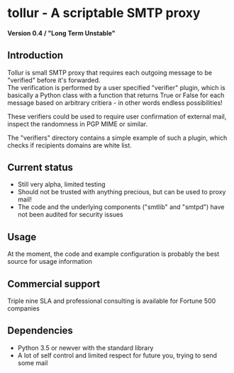 # tollur - A scriptable SMTP proxy
#### Version 0.4 / "Long Term Unstable"

## Introduction
Tollur is small SMTP proxy that requires each outgoing message to be "verified" before it's forwarded.  
The verification is performed by a user specified "verifier" plugin, which is basically a Python class with a function that returns True or False for each message based on arbitrary critiera - in other words endless possibilities!

These verifiers could be used to require user confirmation of external mail, inspect the randomness in PGP MIME or similar.  

The "verifiers" directory contains a simple example of such a plugin, which checks if recipients domains are white list.  


## Current status
- Still very alpha, limited testing
- Should not be trusted with anything precious, but can be used to proxy mail!
- The code and the underlying components ("smtlib" and "smtpd") have not been audited for security issues


## Usage
At the moment, the code and example configuration is probably the best source for usage information


## Commercial support
Triple nine SLA and professional consulting is available for Fortune 500 companies


## Dependencies
- Python 3.5 or newver with the standard library
- A lot of self control and limited respect for future you, trying to send some mail
